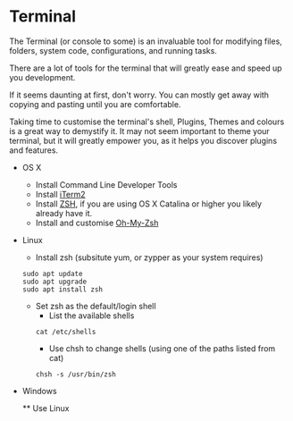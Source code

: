 # Terminal

The Terminal (or console to some) is an invaluable tool for modifying files, folders, system code, configurations, and running tasks.

There are a lot of tools for the terminal that will greatly ease and speed up you development.

If it seems daunting at first, don't worry. You can mostly get away with copying and pasting until you are comfortable.

Taking time to customise the terminal's shell, Plugins, Themes and colours is a great way to demystify it. It may not seem important to theme your terminal, but it will greatly empower you, as it helps you discover plugins and features.

- OS X
  - Install Command Line Developer Tools
  - Install [iTerm2](https://www.iterm2.com/)
  - Install [ZSH](./zsh/install-zsh.md), if you are using OS X Catalina or higher you likely already have it.
  - Install and customise [Oh-My-Zsh](./zsh/customising-zsh#install-oh-my-zsh)

- Linux

  - Install zsh (subsitute yum, or zypper as your system requires)

  ```
  sudo apt update
  sudo apt upgrade
  sudo apt install zsh
  ```

  - Set zsh as the default/login shell
    - List the available shells
    ```
    cat /etc/shells
    ```
    - Use chsh to change shells (using one of the paths listed from cat)
    ```
    chsh -s /usr/bin/zsh
    ```
- Windows

  ** Use Linux

